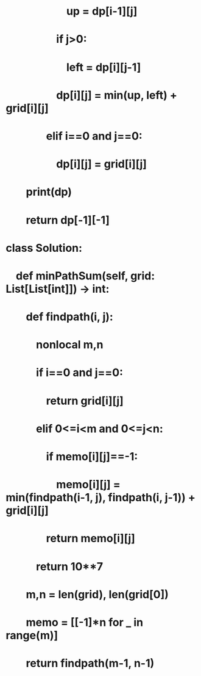 #                         up = dp[i-1][j]
#                     if j>0:
#                         left = dp[i][j-1]
#                     dp[i][j] = min(up, left) + grid[i][j]
#                 elif i==0 and j==0:
#                     dp[i][j] = grid[i][j]
#         print(dp)
#         return dp[-1][-1]
# class Solution:
#     def minPathSum(self, grid: List[List[int]]) -> int:
#         def findpath(i, j):
#             nonlocal m,n
#             if i==0 and j==0:
#                 return grid[i][j]
#             elif 0<=i<m and 0<=j<n:
#                 if memo[i][j]==-1:
#                     memo[i][j] = min(findpath(i-1, j), findpath(i, j-1)) + grid[i][j]
#                 return memo[i][j]
#             return 10**7
#         m,n = len(grid), len(grid[0])
#         memo = [[-1]*n for _ in range(m)]
#         return findpath(m-1, n-1)
```